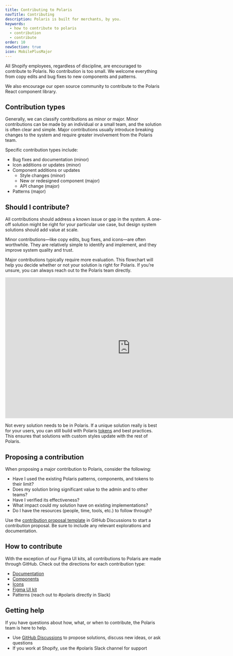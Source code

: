 ```yaml
---
title: Contributing to Polaris
navTitle: Contributing
description: Polaris is built for merchants, by you.
keywords:
  - how to contribute to polaris
  - contribution
  - contribute
order: 10
newSection: true
icon: MobilePlusMajor
---
```


All Shopify employees, regardless of discipline, are encouraged to contribute to Polaris. No contribution is too small. We welcome everything from copy edits and bug fixes to new components and patterns.

We also encourage our open source community to contribute to the Polaris React component library.

## Contribution types

Generally, we can classify contributions as minor or major. Minor contributions can be made by an individual or a small team, and the solution is often clear and simple. Major contributions usually introduce breaking changes to the system and require greater involvement from the Polaris team.

Specific contribution types include:

- Bug fixes and documentation (minor)
- Icon additions or updates (minor)
- Component additions or updates
  - Style changes (minor)
  - New or redesigned component (major)
  - API change (major)
- Patterns (major)

## Should I contribute?

All contributions should address a known issue or gap in the system. A one-off solution might be right for your particular use case, but design system solutions should add value at scale.

Minor contributions—like copy edits, bug fixes, and icons—are often worthwhile. They are relatively simple to identify and implement, and they improve system quality and trust.

Major contributions typically require more evaluation. This flowchart will help you decide whether or not your solution is right for Polaris. If you’re unsure, you can always reach out to the Polaris team directly.

<iframe style="border: 1px solid rgba(0, 0, 0, 0.1);" width="800" height="450" src="https://www.figma.com/embed?embed_host=share&url=https%3A%2F%2Fwww.figma.com%2Ffile%2FAJNvON5VAAG5vZAnX6iuVJ%2FShould-I-contribute-to-Polaris%253F%3Fnode-id%3D0%253A1%26t%3DsSVh7oVMUM9KXOnB-1" allowfullscreen></iframe>

Not every solution needs to be in Polaris. If a unique solution really is best for your users, you can still build with Polaris [tokens](/tokens) and best practices. This ensures that solutions with custom styles update with the rest of Polaris.

## Proposing a contribution

When proposing a major contribution to Polaris, consider the following:

- Have I used the existing Polaris patterns, components, and tokens to their limit?
- Does my solution bring significant value to the admin and to other teams?
- Have I verified its effectiveness?
- What impact could my solution have on existing implementations?
- Do I have the resources (people, time, tools, etc.) to follow through?

Use the [contribution proposal template](https://github.com/Shopify/polaris/discussions/new?category=contribution-proposals) in GitHub Discussions to start a contribution proposal. Be sure to include any relevant explorations and documentation.

## How to contribute

With the exception of our Figma UI kits, all contributions to Polaris are made through GitHub. Check out the directions for each contribution type:

- [Documentation](/contributing/documentation)
- [Components](/contributing/components)
- [Icons](/contributing/icons)
- [Figma UI kit](/contributing/figma-ui-kit)
- Patterns (reach out to #polaris directly in Slack)

## Getting help

If you have questions about how, what, or when to contribute, the Polaris team is here to help.

- Use [GitHub Discussions](https://github.com/Shopify/polaris/discussions) to propose solutions, discuss new ideas, or ask questions
- If you work at Shopify, use the #polaris Slack channel for support
